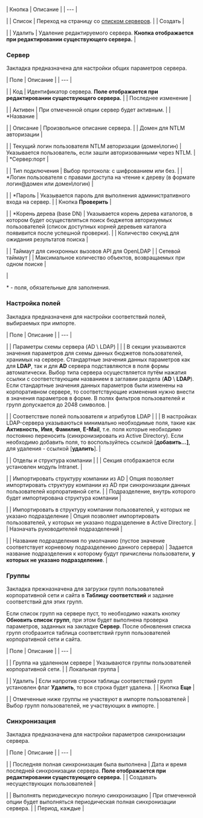 | Кнопка | Описание |
| --- |

|
| Список | Переход на страницу со [списком серверов](/user_help/settings/ldap/ldap_server_admin.php). |
| Создать |

|
| Удалить | Удаление редактируемого сервера. **Кнопка отображается при редактировании существующего сервера.** |

### Сервер

Закладка предназначена для настройки общих параметров сервера.

| Поле | Описание |
| --- |

|
| Код | Идентификатор сервера. **Поле отображается при редактировании существующего сервера.** |
| Последнее изменение |

|
| Активен | При отмеченной опции сервер будет активным. |
| \*Название |

|
| Описание | Произвольное описание сервера. |
| Домен для NTLM авторизации |

|
| Текущий логин пользователя NTLM авторизации (домен\логин) | Указывается пользователь, если зашли авторизованными через NTLM. |
| \*Сервер:порт |

|
| Тип подключения | Выбор протокола: с шифрованием или без. |
| \*Логин пользователя с правами доступа на чтение к дереву (в формате логин@домен или домен\логин) |

|
| \*Пароль | Указывается пароль для выполнения административного входа на сервер. |
| Кнопка **Проверить** |

|
| \*Корень дерева (base DN) | Указывается корень дерева каталогов, в котором будет осуществляться поиск бюджетов авторизуемых пользователей (список доступных корней деревьев каталога появивится после успешной проверки). |
| Количество секунд для ожидания результатов поиска |

|
| Таймаут для синхронных вызовов API для OpenLDAP |
| Сетевой таймаут |
| Максимальное количество объектов, возвращаемых при одном поиске |

|

\* - поля, обязательные для заполнения.

### Настройка полей

Закладка предназначеня для настройки соответствий полей, выбираемых при импорте.

| Поле | Описание |
| --- |

|
| Параметры схемы сервера (AD \ LDAP) | |
| В секции указываются значения параметров для схемы данных бюджетов пользователей, хранимых на сервере.  Стандартные значения данных параметров как для **LDAP**, так и для **AD** сервера подставляются в поля формы автоматически. Выбор типа сервера осуществляется путём нажатия ссылки с соответствующим названием в заглавии раздела (**AD** \ **LDAP**). Если стандартные значения данных параметров были изменены на корпоративном сервере, то соответствующие изменения нужно внести в значения параметров в форме. В полях фильтров пользователей и групп допускается до 2048 символов. |

|
| Соответствие полей пользователя и атрибутов LDAP | |
| В настройках LDAP-сервера указываються минимально необходимые поля, такие как **Активность**, **Имя**, **Фамилия**, **E-Mail**, т.е. поля которые необходимо постоянно переносить (синхронизировать из Active Directory).  Если необходимо добавить поля, то воспользуйтесь ссылкой [**добавить...]**, для удаления - ссылкой [**удалить**]. |

|
| Отделы и структура компании | |
| Секция отображается если установлен модуль Intranet. |

|
| Импортировать структуру компании из AD | Опция позволяет импортировать структуру компании из AD при синхронизации данных пользователей корпоративной сети. |
| Подразделение, внутрь которого будет импортирована структура компании |

|
| Импортировать в структуру компании пользователей, у которых не указано подразделение | Опция позволяет импортировать пользователей, у которых не указано подразделение в Active Directory. |
| Назначать руководителей подразделений |

|
| Название подразделения по умолчанию (пустое значение соответствует корневому подразделению данного сервера) | Задается название подразделения к которому будут причислены пользователи, **у которых не указано подразделение**. |

### Группы

Закладка прежназначена для загрузки групп пользователей корпоративной сети и сайта в **Таблицу соответствий** и задание соответствий для этих групп.

Если список групп на сервере пуст, то необходимо нажать кнопку **Обновить список групп**, при этом будет выполнена проверка параметров, заданных на закладке **Сервер**. После обновления списка групп отобразится таблица соответствий групп пользователей корпоративной сети и сайта.

| Поле | Описание |
| --- |

|
| Группа на удаленном сервере | Указываются группы пользователей корпоративной сети. |
| Локальная группа |

|
| Удалить | Если напротив строки таблицы соответствий групп установлен флаг **Удалить**, то вся строка будет удалена. |
| Кнопка **Еще** |

|
| Отмеченные ниже группы не участвуют в импорте пользователей | Выбор групп пользователей, не участвующих в импорте. |

### Синхронизация

Закладка предназначена для настройки параметров синхронизации сервера.

| Поле | Описание |
| --- |

|
| Последняя полная синхронизация была выполнена | Дата и время последней синхронизации сервера. **Поле отображается при редактировании существующего сервера.** |
| Создавать несуществующих пользователей |

|
| Выполнять периодическую полную синхронизацию | При отмеченной опции будет выполняться периодическая полная синхронизации сервера. |
| Период, каждые |